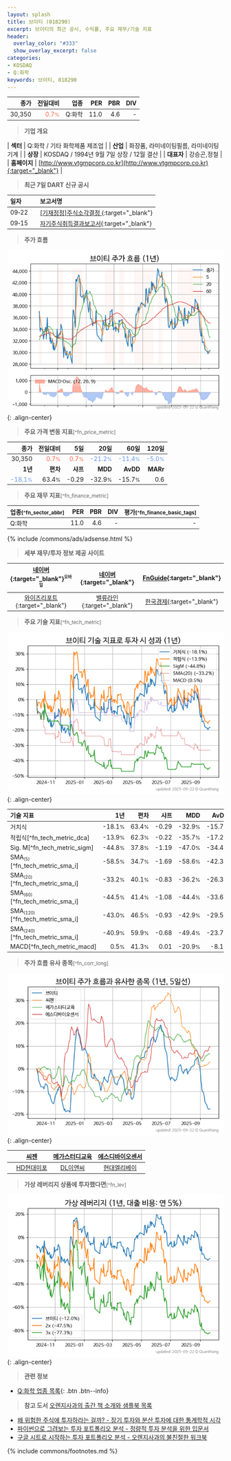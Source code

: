 ```yaml
---
layout: splash
title: 브이티 (018290)
excerpt: 브이티의 최근 공시, 수익률, 주요 재무/기술 지표
header:
  overlay_color: "#333"
  show_overlay_excerpt: false
categories:
- KOSDAQ
- Q:화학
keywords: 브이티, 018290
---
```


| **종가** | **전일대비** | **업종** | **PER** | **PBR** | **DIV** |
| -------: | -----------: | -------: | ------: | ------: | ------: |
| 30,350 | <span style="color: tomato">0.7<small>%</small></span> | Q:화학 | 11.0 | 4.6 | - |

<!-- more -->


> **기업 개요**<a id="company"></a>

| <span style="white-space:nowrap;">**섹터**</span> | Q:화학 / 기타 화학제품 제조업 |
| <span style="white-space:nowrap;">**산업**</span> | 화장품, 라미네이팅필름, 라미네이팅기계 |
| <span style="white-space:nowrap;">**상장**</span> | KOSDAQ / 1994년 9월 7일 상장 / 12월 결산 |
| <span style="white-space:nowrap;">**대표자**</span> | 강승곤,정철 |
| <span style="white-space:nowrap;">**홈페이지**</span> | [http://www.vtgmpcorp.co.kr](http://www.vtgmpcorp.co.kr){:target="_blank"} |


> **최근 7일 DART 신규 공시**<a id="dart"></a>

| **일자** |      | **보고서명** |
| :------- | :--- | :----------- |
| 09&#x2011;22 | | [[기재정정]주식소각결정              ](https://dart.fss.or.kr/dsaf001/main.do?rcpNo=20250922900084){:target="_blank"} |
| 09&#x2011;15 | | [자기주식취득결과보고서](https://dart.fss.or.kr/dsaf001/main.do?rcpNo=20250915000313){:target="_blank"} |


> **주가 흐름**<a id="price"></a>

![018290](/stock/images/018290.png){: .align-center}


> **주요 가격 변동 지표**<small>[^fn_price_metric]</small>

| **종가** | **전일대비** | **5일** | **20일** | **60일** | **120일** |
| -------: | -----------: | ------: | -------: | -------: | --------: |
| 30,350 | <span style="color: tomato">0.7<small>%</small></span> | <span style="color: tomato">0.7<small>%</small></span> | <span style="color: cornflowerblue">-21.2<small>%</small></span> | <span style="color: cornflowerblue">-11.4<small>%</small></span> | <span style="color: cornflowerblue">-5.0<small>%</small></span> |
| **1년** | **편차** | **샤프** | **MDD** | **AvDD** | **MARr** |
| <span style="color: cornflowerblue">-18.1<small>%</small></span> | 63.4<small>%</small> | -0.29 | -32.9<small>%</small> | -15.7<small>%</small> | 0.6 |


> **주요 재무 지표**<small>[^fn_finance_metric]</small>

| **업종**<small>[^fn_sector_abbr]</small> | **PER** | **PBR** | **DIV** | **평가**<small>[^fn_finance_basic_tags]</small> |
| :--------------------------------------- | ------: | ------: | ------: | ----------------------------------------------: |
| Q:화학 | 11.0 | 4.6 | - | - |



{% include /commons/ads/adsense.html %}

> **세부 재무/투자 정보 제공 사이트**

| [네이버](https://m.stock.naver.com/domestic/stock/018290/finance/summary){:target="_blank"}<sup><small>모바일</small></sup> | [네이버](https://finance.naver.com/item/coinfo.naver?code=018290){:target="_blank"} | [FnGuide](https://comp.fnguide.com/SVO2/ASP/SVD_Invest.asp?gicode=A018290&MenuYn=Y){:target="_blank"} |
| :---: | :---: | :---: |
| [와이즈리포트](https://comp.wisereport.co.kr/company/c1040001.aspx?cmp_cd=018290){:target="_blank"} | [밸류라인](https://www.valueline.co.kr/finance/summary/018290){:target="_blank"} | [한국경제](https://markets.hankyung.com/stock/018290/financial-summary){:target="_blank"} |


> **주요 기술 지표**<small>[^fn_tech_metric]</small>


![018290](/stock/images/018290_tech.png){: .align-center}

| **기술 지표** | **1년** | **편차** | **샤프** | **MDD** | **AvDD** |
| :------------ | ------: | -----------: | -------: | ------: | -------: |
| 거치식 | -18.1<small>%</small> | 63.4<small>%</small> | -0.29 | -32.9<small>%</small> | -15.7<small>%</small> |
| 적립식[^fn_tech_metric_dca] | -13.9<small>%</small> | 62.3<small>%</small> | -0.22 | -35.7<small>%</small> | -17.2<small>%</small> |
| Sig. M[^fn_tech_metric_sigm] | -44.8<small>%</small> | 37.8<small>%</small> | -1.19 | -47.0<small>%</small> | -34.4<small>%</small> |
| SMA<small><sub>(5)</sub></small>[^fn_tech_metric_sma_i] | -58.5<small>%</small> | 34.7<small>%</small> | -1.69 | -58.6<small>%</small> | -42.3<small>%</small> |
| SMA<small><sub>(20)</sub></small>[^fn_tech_metric_sma_i] | -33.2<small>%</small> | 40.1<small>%</small> | -0.83 | -36.2<small>%</small> | -26.3<small>%</small> |
| SMA<small><sub>(60)</sub></small>[^fn_tech_metric_sma_i] | -44.5<small>%</small> | 41.4<small>%</small> | -1.08 | -44.4<small>%</small> | -33.6<small>%</small> |
| SMA<small><sub>(120)</sub></small>[^fn_tech_metric_sma_i] | -43.0<small>%</small> | 46.5<small>%</small> | -0.93 | -42.9<small>%</small> | -29.5<small>%</small> |
| SMA<small><sub>(240)</sub></small>[^fn_tech_metric_sma_i] | -40.9<small>%</small> | 59.9<small>%</small> | -0.68 | -49.4<small>%</small> | -23.7<small>%</small> |
| MACD[^fn_tech_metric_macd] | 0.5<small>%</small> | 41.3<small>%</small> | 0.01 | -20.9<small>%</small> | -8.1<small>%</small> |


> **주가 흐름 유사 종목**<a id="corr"></a><small>[^fn_corr_long]</small>

![018290](/stock/images/018290_corr.png){: .align-center}

|       | [씨젠](/096530/) | [메가스터디교육](/215200/) | [에스디바이오센서](/137310/) |
| :---: | :------------------------------------: | :------------------------------------: | :------------------------------------: |
|       | [HD현대미포](/010620/) | [DL이앤씨](/375500/) | [현대엘리베이](/017800/) |


> **가상 레버리지 상품에 투자했다면**<a id="2x"></a><small>[^fn_lev]</small>

![018290](/stock/images/018290_2x.png){: .align-center}


> **관련 정보**

- [Q:화학 업종 목록](/stats/sector/kosdaq_업종_화학_종목/){: .btn .btn--info}

> **참고 도서** [오렌지사과의 출간 책 소개와 샘플북 목록](https://kongdori.tistory.com/691)

- [왜 위험한 주식에 투자하라는 걸까? - 장기 투자와 분산 투자에 대한 통계학적 시각](https://kongdori.tistory.com/421)
- [파이썬으로 그려보는 투자 포트폴리오 분석  - 정량적 투자 분석을 위한 입문서](https://kongdori.tistory.com/643)
- [구글 시트로 시작하는 투자 포트폴리오 분석 - 오렌지사과의 불친절한 워크북](https://kongdori.tistory.com/449)


{% include commons/footnotes.md %}